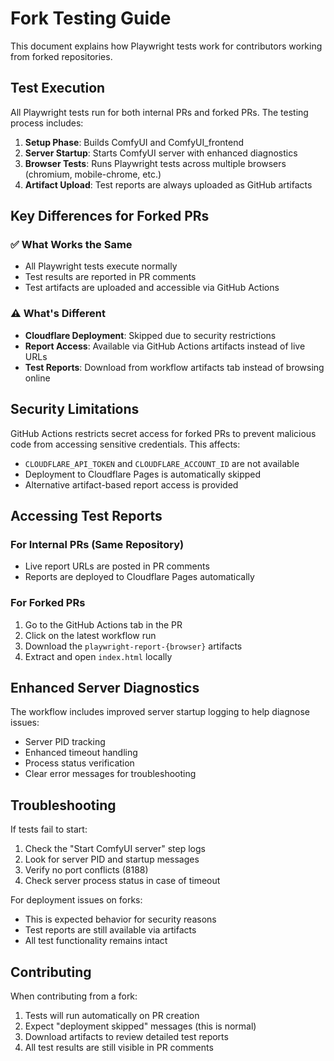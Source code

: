 # Fork Testing Guide

This document explains how Playwright tests work for contributors working from forked repositories.

## Test Execution

All Playwright tests run for both internal PRs and forked PRs. The testing process includes:

1. **Setup Phase**: Builds ComfyUI and ComfyUI_frontend
2. **Server Startup**: Starts ComfyUI server with enhanced diagnostics
3. **Browser Tests**: Runs Playwright tests across multiple browsers (chromium, mobile-chrome, etc.)
4. **Artifact Upload**: Test reports are always uploaded as GitHub artifacts

## Key Differences for Forked PRs

### ✅ What Works the Same
- All Playwright tests execute normally
- Test results are reported in PR comments
- Test artifacts are uploaded and accessible via GitHub Actions

### ⚠️ What's Different
- **Cloudflare Deployment**: Skipped due to security restrictions
- **Report Access**: Available via GitHub Actions artifacts instead of live URLs
- **Test Reports**: Download from workflow artifacts tab instead of browsing online

## Security Limitations

GitHub Actions restricts secret access for forked PRs to prevent malicious code from accessing sensitive credentials. This affects:

- `CLOUDFLARE_API_TOKEN` and `CLOUDFLARE_ACCOUNT_ID` are not available
- Deployment to Cloudflare Pages is automatically skipped
- Alternative artifact-based report access is provided

## Accessing Test Reports

### For Internal PRs (Same Repository)
- Live report URLs are posted in PR comments
- Reports are deployed to Cloudflare Pages automatically

### For Forked PRs
1. Go to the GitHub Actions tab in the PR
2. Click on the latest workflow run
3. Download the `playwright-report-{browser}` artifacts
4. Extract and open `index.html` locally

## Enhanced Server Diagnostics

The workflow includes improved server startup logging to help diagnose issues:
- Server PID tracking
- Enhanced timeout handling
- Process status verification
- Clear error messages for troubleshooting

## Troubleshooting

If tests fail to start:
1. Check the "Start ComfyUI server" step logs
2. Look for server PID and startup messages
3. Verify no port conflicts (8188)
4. Check server process status in case of timeout

For deployment issues on forks:
- This is expected behavior for security reasons
- Test reports are still available via artifacts
- All test functionality remains intact

## Contributing

When contributing from a fork:
1. Tests will run automatically on PR creation
2. Expect "deployment skipped" messages (this is normal)
3. Download artifacts to review detailed test reports
4. All test results are still visible in PR comments